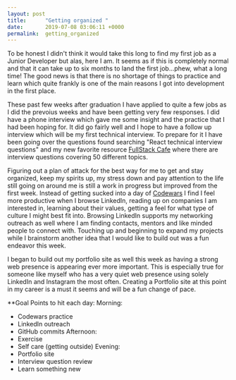 ```yaml
---
layout: post
title:      "Getting organized "
date:       2019-07-08 03:06:11 +0000
permalink:  getting_organized
---
```



To be honest I didn't think it would take this long to find my first job as a Junior Developer but alas, here I am.  It seems as if this is completely normal and that it can take up to six months to land the first job...phew, what a long time!  The good news is that there is no shortage of things to practice and learn which quite frankly is one of the main reasons I got into development in the first place.  

These past few weeks after graduation I have applied to quite a few jobs as I did the prevoius weeks and have been getting very few responses.  I did have a phone interview which gave me some insight and the practice that I had been hoping for.  It did go fairly well and I hope to have a follow up interview which will be my first technical interview.  To prepare for it I have been going over the questions found searching "React technical interview questions"  and my new favorite resource [FullStack Cafe](https://www.fullstack.cafe) where there are interview questions covering 50 different topics.

Figuring out a plan of attack for the best way for me to get and stay organized, keep my spirits up, my stress down and pay attention to the life still going on around me is still a work in progress but improved from the first week.  Instead of getting sucked into a day of [Codewars](https://www.codewars.com) I find I feel more productive when I browse LinkedIn, reading up on companies I am interested in, learning about their values, getting a feel for what type of culture I might best fit into.  Browsing LinkedIn supports my networking outreach as well where I am finding contacts, mentors and like minded people to connect with.  Touching up and beginning to expand my projects while I brainstorm another idea that I would like to build out was a fun endeavor this week.

I began to build out my portfolio site as well this week as having  a strong web presence is appearing ever more important.  This is especially true for someone like myself who has a very quiet web presence using solely LinkedIn and Instagram the most often.  Creating a Portfolio site at this point in my career is a must it seems and will be a fun change of pace.

**Goal Points to hit each day:
Morning:
* Codewars practice
* LinkedIn outreach
* GitHub commits
Afternoon:
* Exercise
* Self care (getting outside)
Evening:
* Portfolio site
* Interview question review
* Learn something new 


